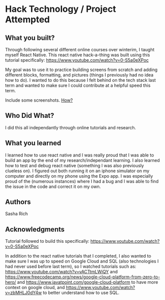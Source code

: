 # Hack Technology / Project Attempted


## What you built? 

Through following several different online courses over winterim, I taught myself React Native. This react native hack-a-thing was built using this tutorial specifically: https://www.youtube.com/watch?v=0-S5a0eXPoc

My goal was to use it to practice building screens from scratch and adding different blocks, formatting, and pictures (things I previously had no idea how to do). I wanted to do this because I felt behind on the tech stack last term and wanted to make sure I could contribute at a helpful speed this term.

Include some screenshots.
[How?](https://help.github.com/articles/about-readmes/#relative-links-and-image-paths-in-readme-files)

## Who Did What?

I did this all independantly through online tutorials and research.

## What you learned

I learned how to use react native and I was really proud that I was able to build an app by the end of my research/independant learning. I also learned how to test and debug react native (something I was also previously clueless on). I figured out both running it on an iphone simulator on my computer and directly on my phone using the Expo app. I was especially proud of the (numerous instances) where I had a bug and I was able to find the issue in the code and correct it on my own.

## Authors

Sasha Rich

## Acknowledgments

Tutorial followed to build this specifically: https://www.youtube.com/watch?v=0-S5a0eXPoc

In addition to the react native tutorials that I completed, I also wanted to make sure I was up to speed on Google Cloud and SQL (also technologies I had never used before last term), so I watched tutorials such as: https://www.youtube.com/watch?v=vACTtmLWiQY and https://www.freecodecamp.org/news/google-cloud-platform-from-zero-to-hero/ and https://www.javatpoint.com/google-cloud-platform to have more context on google cloud, and https://www.youtube.com/watch?v=zbMHLJ0dY4w to better understand how to use SQL.
